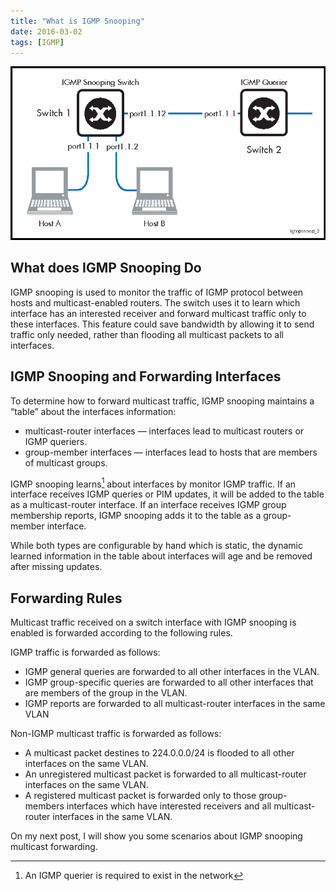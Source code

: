 ```yaml
---
title: "What is IGMP Snooping"
date: 2016-03-02
tags: [IGMP]
---
```


![cover](https://raw.githubusercontent.com/KenMercusLai/kenmercuslai.github.io/pics/uPic/coverigmp.png)

## What does IGMP Snooping Do

IGMP snooping is used to monitor the traffic of IGMP protocol between hosts and multicast-enabled routers. The switch uses it to learn which interface has an interested receiver and forward multicast traffic only to these interfaces. This feature could save bandwidth by allowing it to send traffic only needed, rather than flooding all multicast packets to all interfaces.


## IGMP Snooping and Forwarding Interfaces

To determine how to forward multicast traffic, IGMP snooping maintains a “table” about the interfaces information:

- multicast-router interfaces — interfaces lead to multicast routers or IGMP queriers.
- group-member interfaces — interfaces lead to hosts that are members of multicast groups.

IGMP snooping learns[^1] about interfaces by monitor IGMP traffic. If an interface receives IGMP queries or PIM updates, it will be added to the table as a multicast-router interface. If an interface receives IGMP group membership reports, IGMP snooping adds it to the table as a group-member interface.

While both types are configurable by hand which is static, the dynamic learned information in the table about interfaces will age and be removed after missing updates.


## Forwarding Rules

Multicast traffic received on a switch interface with IGMP snooping is enabled is forwarded according to the following rules.

IGMP traffic is forwarded as follows:

- IGMP general queries are forwarded to all other interfaces in the VLAN.
- IGMP group-specific queries are forwarded to all other interfaces that are members of the group in the VLAN.
- IGMP reports are forwarded to all multicast-router interfaces in the same VLAN

Non-IGMP multicast traffic is forwarded as follows:

- A multicast packet destines to 224.0.0.0/24 is flooded to all other interfaces on the same VLAN.
- An unregistered multicast packet is forwarded to all multicast-router interfaces on the same VLAN.
- A registered multicast packet is forwarded only to those group-members interfaces which have interested receivers and all multicast-router interfaces in the same VLAN.

On my next post, I will show you some scenarios about IGMP snooping multicast forwarding.

[^1]: An IGMP querier is required to exist in the network
